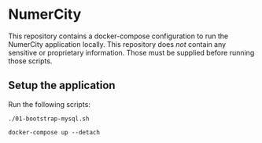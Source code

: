 # NumerCity 

This repository contains a docker-compose configuration to run the NumerCity application locally.
This repository does *not* contain any sensitive or proprietary information.
Those must be supplied before running those scripts.

## Setup the application

Run the following scripts:

```
./01-bootstrap-mysql.sh

docker-compose up --detach
```
